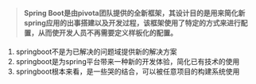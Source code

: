 > #### Spring Boot是由pivota团队提供的全新框架，其设计目的是用来简化新spring应用的出事搭建以及开发过程，该框架使用了特定的方式来进行配置，从而使开发人员不再需要定义样板化的配置。

1. springboot不是为已解决的问题域提供新的解决方案
2. springboot是为spring平台带来一种新的开发体验，简化已有技术的使用
3. springboot根本来看，是一些哭的结合，可以被任意项目的构建系统使用